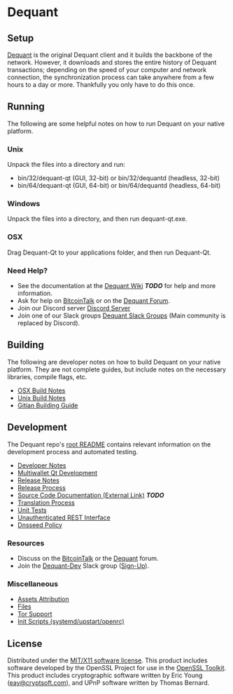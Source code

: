 Dequant
=====================

Setup
---------------------
[Dequant](http://dequant.online/wallet) is the original Dequant client and it builds the backbone of the network. However, it downloads and stores the entire history of Dequant transactions; depending on the speed of your computer and network connection, the synchronization process can take anywhere from a few hours to a day or more. Thankfully you only have to do this once.

Running
---------------------
The following are some helpful notes on how to run Dequant on your native platform.

### Unix

Unpack the files into a directory and run:

- bin/32/dequant-qt (GUI, 32-bit) or bin/32/dequantd (headless, 32-bit)
- bin/64/dequant-qt (GUI, 64-bit) or bin/64/dequantd (headless, 64-bit)

### Windows

Unpack the files into a directory, and then run dequant-qt.exe.

### OSX

Drag Dequant-Qt to your applications folder, and then run Dequant-Qt.

### Need Help?

* See the documentation at the [Dequant Wiki](https://en.bitcoin.it/wiki/Main_Page) ***TODO***
for help and more information.
* Ask for help on [BitcoinTalk](https://bitcointalk.org/index.php?topic=1262920.0) or on the [Dequant Forum](http://forum.dequant.online/).
* Join our Discord server [Discord Server](https://discord.dequant.online)
* Join one of our Slack groups [Dequant Slack Groups](https://dequant.online/slack-logins/) (Main community is replaced by Discord).

Building
---------------------
The following are developer notes on how to build Dequant on your native platform. They are not complete guides, but include notes on the necessary libraries, compile flags, etc.

- [OSX Build Notes](build-osx.md)
- [Unix Build Notes](build-unix.md)
- [Gitian Building Guide](gitian-building.md)

Development
---------------------
The Dequant repo's [root README](https://github.com/Dequant-Project/Dequant/blob/master/README.md) contains relevant information on the development process and automated testing.

- [Developer Notes](developer-notes.md)
- [Multiwallet Qt Development](multiwallet-qt.md)
- [Release Notes](release-notes.md)
- [Release Process](release-process.md)
- [Source Code Documentation (External Link)](https://dev.visucore.com/bitcoin/doxygen/) ***TODO***
- [Translation Process](translation_process.md)
- [Unit Tests](unit-tests.md)
- [Unauthenticated REST Interface](REST-interface.md)
- [Dnsseed Policy](dnsseed-policy.md)

### Resources

* Discuss on the [BitcoinTalk](https://bitcointalk.org/index.php?topic=1262920.0) or the [Dequant](http://forum.dequant.online/) forum.
* Join the [Dequant-Dev](https://dequant-dev.slack.com/) Slack group ([Sign-Up](https://dequant-dev.herokuapp.com/)).

### Miscellaneous
- [Assets Attribution](assets-attribution.md)
- [Files](files.md)
- [Tor Support](tor.md)
- [Init Scripts (systemd/upstart/openrc)](init.md)

License
---------------------
Distributed under the [MIT/X11 software license](http://www.opensource.org/licenses/mit-license.php).
This product includes software developed by the OpenSSL Project for use in the [OpenSSL Toolkit](https://www.openssl.org/). This product includes
cryptographic software written by Eric Young ([eay@cryptsoft.com](mailto:eay@cryptsoft.com)), and UPnP software written by Thomas Bernard.
